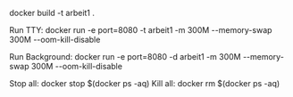 docker build -t arbeit1 .

Run TTY: docker run -e port=8080 -t arbeit1 -m 300M --memory-swap 300M --oom-kill-disable

Run Background: docker run -e port=8080 -d arbeit1 -m 300M --memory-swap 300M --oom-kill-disable

Stop all: docker stop $(docker ps -aq)
Kill all: docker rm $(docker ps -aq)
